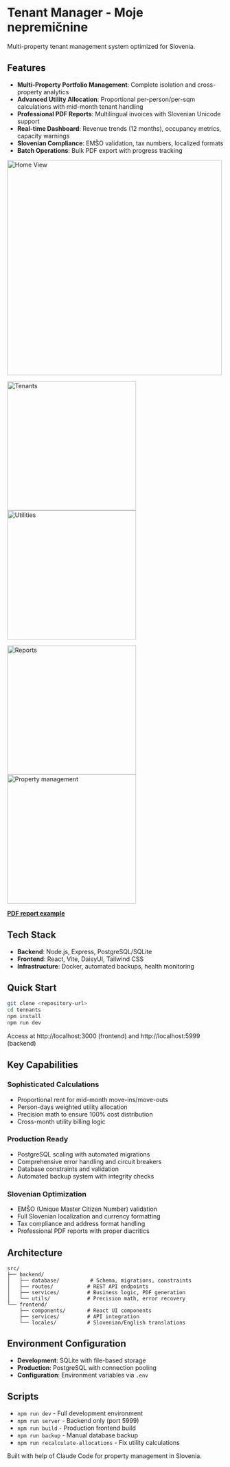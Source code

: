 # Tenant Manager - Moje nepremičnine

Multi-property tenant management system optimized for Slovenia.

## Features

- **Multi-Property Portfolio Management**: Complete isolation and cross-property analytics
- **Advanced Utility Allocation**: Proportional per-person/per-sqm calculations with mid-month tenant handling
- **Professional PDF Reports**: Multilingual invoices with Slovenian Unicode support
- **Real-time Dashboard**: Revenue trends (12 months), occupancy metrics, capacity warnings
- **Slovenian Compliance**: EMŠO validation, tax numbers, localized formats
- **Batch Operations**: Bulk PDF export with progress tracking

<img src="img/Tenant-Manager-01.png" alt="Home View" width="500"> 

<img src="img/Tenant-Manager-02.png" alt="Tenants" width="300"> <img src="img/Tenant-Manager-03.png" alt="Utilities" width="300"> 

<img src="img/Tenant-Manager-04.png" alt="Reports" width="300"> <img src="img/Tenant-Manager-05.png" alt="Property management" width="300">

**[PDF report example](img/tenant-report-7-2025.pdf)**

## Tech Stack

- **Backend**: Node.js, Express, PostgreSQL/SQLite
- **Frontend**: React, Vite, DaisyUI, Tailwind CSS
- **Infrastructure**: Docker, automated backups, health monitoring

## Quick Start

```bash
git clone <repository-url>
cd tennants
npm install
npm run dev
```

Access at http://localhost:3000 (frontend) and http://localhost:5999 (backend)

## Key Capabilities

### Sophisticated Calculations
- Proportional rent for mid-month move-ins/move-outs
- Person-days weighted utility allocation
- Precision math to ensure 100% cost distribution
- Cross-month utility billing logic

### Production Ready
- PostgreSQL scaling with automated migrations
- Comprehensive error handling and circuit breakers
- Database constraints and validation
- Automated backup system with integrity checks

### Slovenian Optimization
- EMŠO (Unique Master Citizen Number) validation
- Full Slovenian localization and currency formatting
- Tax compliance and address format handling
- Professional PDF reports with proper diacritics

## Architecture

```
src/
├── backend/
│   ├── database/          # Schema, migrations, constraints
│   ├── routes/           # REST API endpoints
│   ├── services/         # Business logic, PDF generation
│   └── utils/            # Precision math, error recovery
└── frontend/
    ├── components/       # React UI components
    ├── services/         # API integration
    └── locales/          # Slovenian/English translations
```

## Environment Configuration

- **Development**: SQLite with file-based storage
- **Production**: PostgreSQL with connection pooling
- **Configuration**: Environment variables via `.env`

## Scripts

- `npm run dev` - Full development environment
- `npm run server` - Backend only (port 5999)
- `npm run build` - Production frontend build
- `npm run backup` - Manual database backup
- `npm run recalculate-allocations` - Fix utility calculations

Built with help of Claude Code for property management in Slovenia.